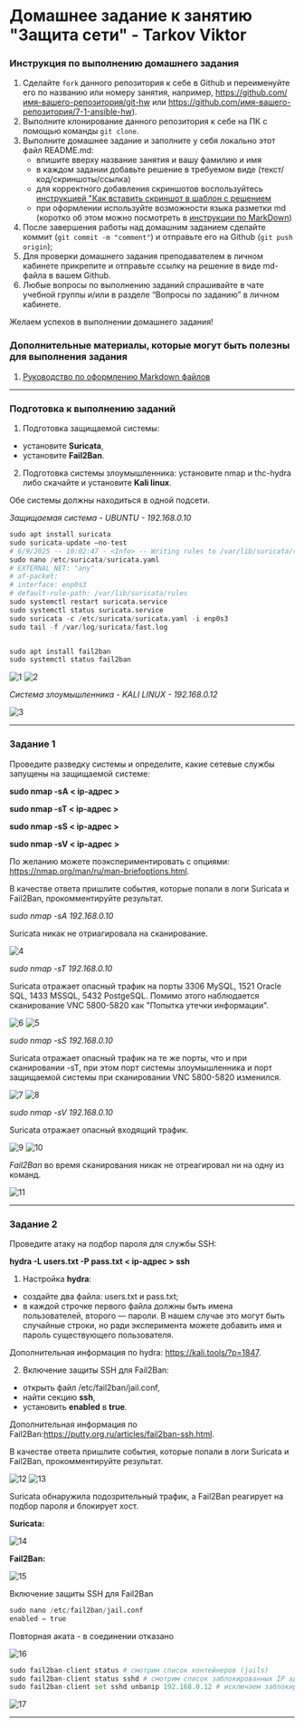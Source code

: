 # Домашнее задание к занятию "Защита сети" - Tarkov Viktor


### Инструкция по выполнению домашнего задания

   1. Сделайте `fork` данного репозитория к себе в Github и переименуйте его по названию или номеру занятия, например, https://github.com/имя-вашего-репозитория/git-hw или  https://github.com/имя-вашего-репозитория/7-1-ansible-hw).
   2. Выполните клонирование данного репозитория к себе на ПК с помощью команды `git clone`.
   3. Выполните домашнее задание и заполните у себя локально этот файл README.md:
      - впишите вверху название занятия и вашу фамилию и имя
      - в каждом задании добавьте решение в требуемом виде (текст/код/скриншоты/ссылка)
      - для корректного добавления скриншотов воспользуйтесь [инструкцией "Как вставить скриншот в шаблон с решением](https://github.com/netology-code/sys-pattern-homework/blob/main/screen-instruction.md)
      - при оформлении используйте возможности языка разметки md (коротко об этом можно посмотреть в [инструкции  по MarkDown](https://github.com/netology-code/sys-pattern-homework/blob/main/md-instruction.md))
   4. После завершения работы над домашним заданием сделайте коммит (`git commit -m "comment"`) и отправьте его на Github (`git push origin`);
   5. Для проверки домашнего задания преподавателем в личном кабинете прикрепите и отправьте ссылку на решение в виде md-файла в вашем Github.
   6. Любые вопросы по выполнению заданий спрашивайте в чате учебной группы и/или в разделе “Вопросы по заданию” в личном кабинете.
   
Желаем успехов в выполнении домашнего задания!
   
### Дополнительные материалы, которые могут быть полезны для выполнения задания

1. [Руководство по оформлению Markdown файлов](https://gist.github.com/Jekins/2bf2d0638163f1294637#Code)

---

### Подготовка к выполнению заданий

   1. Подготовка защищаемой системы:

   - установите **Suricata**,
   - установите **Fail2Ban**.

   2. Подготовка системы злоумышленника: установите nmap и thc-hydra либо скачайте и установите **Kali linux**.

Обе системы должны находиться в одной подсети.

*Защищаемая система - UBUNTU - 192.168.0.10*

```python
sudo apt install suricata
sudo suricata-update —no-test
# 6/9/2025 -- 10:02:47 - <Info> -- Writing rules to /var/lib/suricata/rules/suricata.rules: total: 60768; enabled: 44983; added: 60768; removed 0; modified: 0
sudo nano /etc/suricata/suricata.yaml
# EXTERNAL_NET: "any"
# af-packet:
# interface: enp0s3
# default-rule-path: /var/lib/suricata/rules
sudo systemctl restart suricata.service
sudo systemctl status suricata.service
sudo suricata -c /etc/suricata/suricata.yaml -i enp0s3
sudo tail -f /var/log/suricata/fast.log


sudo apt install fail2ban
sudo systemctl status fail2ban
```

![1](img/1.png)
![2](img/2.png)

*Система злоумышленника - KALI LINUX - 192.168.0.12*

![3](img/3.png)

---

### Задание 1

Проведите разведку системы и определите, какие сетевые службы запущены на защищаемой системе:

**sudo nmap -sA < ip-адрес >**

**sudo nmap -sT < ip-адрес >**

**sudo nmap -sS < ip-адрес >**

**sudo nmap -sV < ip-адрес >**

По желанию можете поэкспериментировать с опциями: https://nmap.org/man/ru/man-briefoptions.html.

В качестве ответа пришлите события, которые попали в логи Suricata и Fail2Ban, прокомментируйте результат.

*sudo nmap -sA 192.168.0.10*

Suricata никак не отриагировала на сканирование.

![4](img/4.png)

*sudo nmap -sT 192.168.0.10*

Suricata отражает опасный трафик на порты 3306 MySQL, 1521 Oracle SQL, 1433 MSSQL, 5432 PostgeSQL. Помимо этого наблюдается сканирование VNC 5800-5820 как "Попытка утечки информации".

![6](img/6.png)
![5](img/5.png)

*sudo nmap -sS 192.168.0.10*

Suricata отражает опасный трафик на те же порты, что и при сканировании -sT, при этом порт системы злоумышленника и порт защищаемой системы при сканировании VNC 5800-5820 изменился.

![7](img/7.png)
![8](img/8.png)

*sudo nmap -sV 192.168.0.10*

Suricata отражает опасный входящий трафик.

![9](img/9.png)
![10](img/10.png)

*Fail2Ban* во время сканирования никак не отреагировал ни на одну из команд.

![11](img/11.png)

---

### Задание 2

Проведите атаку на подбор пароля для службы SSH:

**hydra -L users.txt -P pass.txt < ip-адрес > ssh**

   1. Настройка **hydra**:

   - создайте два файла: users.txt и pass.txt;
   - в каждой строчке первого файла должны быть имена пользователей, второго — пароли. В нашем случае это могут быть случайные строки, но ради эксперимента можете добавить имя и пароль существующего пользователя.

Дополнительная информация по hydra: https://kali.tools/?p=1847.

   2. Включение защиты SSH для Fail2Ban:

   - открыть файл /etc/fail2ban/jail.conf,
   - найти секцию **ssh**,
   - установить **enabled** в **true**.

Дополнительная информация по Fail2Ban:https://putty.org.ru/articles/fail2ban-ssh.html.

В качестве ответа пришлите события, которые попали в логи Suricata и Fail2Ban, прокомментируйте результат.

![12](img/12.png)
![13](img/13.png)

Suricata обнаружила подозрительный трафик, а Fail2Ban реагирует на подбор пароля и блокирует хост.  

**Suricata:**

![14](img/14.png)

**Fail2Ban:**

![15](img/15.png)


Включение защиты SSH для Fail2Ban

```python
sudo nano /etc/fail2ban/jail.conf
enabled = true
```

Повторная аката - в соединении отказано

![16](img/16.png)

```python
sudo fail2ban-client status # смотрим список контейнеров (jails)
sudo fail2ban-client status sshd # смотрим список заблокированных IP адресов по ssh
sudo fail2ban-client set sshd unbanip 192.168.0.12 # исключаем заблокированный IP
```

![17](img/17.png)

---


